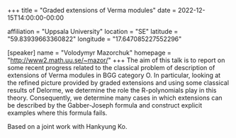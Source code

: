 +++
title = "Graded extensions of Verma modules"
date = 2022-12-15T14:00:00-00:00

affiliation = "Uppsala University"
location = "SE"
latitude = "59.83939663360822"
longitude = "17.647085227552296"

[speaker]
  name = "Volodymyr Mazorchuk"
  homepage = "http://www2.math.uu.se/~mazor/"
+++
The aim of this talk is to report on some recent
progress related to the classical problem of
description of extensions of Verma modules in
BGG category O. In particular, looking at the
refined picture provided by graded extensions
and using some classical results of Delorme, we
determine the role the R-polynomials play in
this theory. Consequently, we determine many
cases in which  extensions can be described by
the Gabber-Joseph formula and construct explicit
examples where this formula fails.

Based on a joint work with Hankyung Ko.